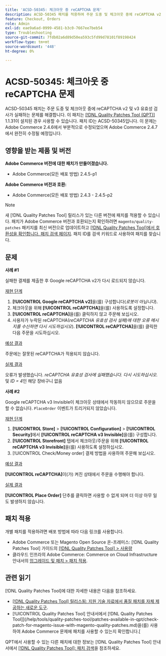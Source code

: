 ```yaml
---
title: 'ACSD-50345: 체크아웃 중 reCAPTCHA 문제'
description: ACSD-50345 패치를 적용하여 주문 도중 및 체크아웃 중에 reCAPTCHA v2 및 v3 유효성 검사가 실패하는 Adobe Commerce 문제를 해결합니다.
feature: Checkout, Orders
role: Admin
exl-id: eae9a6ad-0999-4581-b3c0-7667ee7beb54
type: Troubleshooting
source-git-commit: 7fdb02a6d89d50ea593c5fd99d78101f89198424
workflow-type: tm+mt
source-wordcount: '448'
ht-degree: 0%

---
```


# ACSD-50345: 체크아웃 중 reCAPTCHA 문제

ACSD-50345 패치는 주문 도중 및 체크아웃 중에 reCAPTCHA v2 및 v3 유효성 검사가 실패하는 문제를 해결합니다. 이 패치는 [[!DNL Quality Patches Tool (QPT)]](https://experienceleague.adobe.com/en/docs/commerce-operations/tools/quality-patches-tool/quality-patches-tool-to-self-serve-quality-patches) 1.1.31이 설치된 경우 사용할 수 있습니다. 패치 ID는 ACSD-50345입니다. 이 문제는 Adobe Commerce 2.4.6에서 부분적으로 수정되었으며 Adobe Commerce 2.4.7에서 완전히 수정될 예정입니다.

## 영향을 받는 제품 및 버전

**Adobe Commerce 버전에 대한 패치가 만들어졌습니다.**

* Adobe Commerce(모든 배포 방법) 2.4.5-p1

**Adobe Commerce 버전과 호환:**

* Adobe Commerce(모든 배포 방법) 2.4.3 - 2.4.5-p2

>[!NOTE]
>
>새 [!DNL Quality Patches Tool] 릴리스가 있는 다른 버전에 패치를 적용할 수 있습니다. 패치가 Adobe Commerce 버전과 호환되는지 확인하려면 `magento/quality-patches` 패키지를 최신 버전으로 업데이트하고 [[!DNL Quality Patches Tool]에서 호환성을 확인합니다. 패치 검색 페이지](https://experienceleague.adobe.com/tools/commerce-quality-patches/index.html). 패치 ID를 검색 키워드로 사용하여 패치를 찾습니다.

## 문제

**사례 #1**

실패한 결제를 제출한 후 Google reCAPTCHA v2가 다시 로드되지 않습니다.

<u>재현 단계</u>

1. **[!UICONTROL Google reCAPTCHA v2]**&#x200B;을(를) 구성합니다(*로봇이 아닙니다*).
1. 체크아웃을 위해 **[!UICONTROL reCAPTCHA]**&#x200B;을(를) 사용하도록 설정합니다.
1. **[!UICONTROL reCAPTCHA]**&#x200B;을(를) 클릭하지 않고 주문해 보십시오.
1. 사용자가 누락된 reCAPTCHA(*reCAPTCHA 유효성 검사 실패)에 대한 오류 메시지를 수신하면 다시 시도하십시오*). **[!UICONTROL reCAPTCHA]**&#x200B;을(를) 클릭한 다음 주문을 시도하십시오.

<u>예상 결과</u>

주문에는 잘못된 reCAPTCHA가 적용되지 않습니다.

<u>실제 결과</u>

오류가 발생했습니다. *reCAPTCHA 유효성 검사에 실패했습니다. 다시 시도하십시오.* 및 *ID = 4*&#x200B;인 해당 장바구니 없음

**사례 #2**

Google reCAPTCHA v3 Invisible이 체크아웃 상태에서 작동하지 않으므로 주문을 할 수 없습니다. `PlaceOrder` 이벤트가 트리거되지 않았습니다.

<u>재현 단계</u>

1. **[!UICONTROL Store]** > **[!UICONTROL Configuration]** > **[!UICONTROL Security]**&#x200B;에서 **[!UICONTROL reCAPTCHA v3 Invisible]**&#x200B;을(를) 구성합니다.
1. **[!UICONTROL Storefront]** 탭에서 체크아웃/주문을 위해 **[!UICONTROL reCAPTCHA v3 Invisible]**&#x200B;을(를) 사용하도록 설정하십시오.
1. [!UICONTROL Check/Money order] 결제 방법을 사용하여 주문해 보십시오.

<u>예상 결과</u>

**[!UICONTROL reCAPTCHA]**&#x200B;이(가) 켜진 상태에서 주문을 수행해야 합니다.

<u>실제 결과</u>

**[!UICONTROL Place Order]** 단추를 클릭하면 사용할 수 없게 되며 더 이상 아무 일도 발생하지 않습니다.

## 패치 적용

개별 패치를 적용하려면 배포 방법에 따라 다음 링크를 사용합니다.

* Adobe Commerce 또는 Magento Open Source 온-프레미스: [!DNL Quality Patches Tool] 가이드의 [[!DNL Quality Patches Tool] > 사용량](/help/tools/quality-patches-tool/usage.md)
* 클라우드 인프라의 Adobe Commerce: Commerce on Cloud Infrastructure 안내서의 [업그레이드 및 패치 > 패치 적용](https://experienceleague.adobe.com/docs/commerce-cloud-service/user-guide/develop/upgrade/apply-patches.html).

## 관련 읽기

[!DNL Quality Patches Tool]에 대한 자세한 내용은 다음을 참조하세요.

* [[!DNL Quality Patches Tool] 릴리스됨: 지원 기술 자료에서 품질 패치를 자체 제공하는 새로운 도구](https://experienceleague.adobe.com/en/docs/commerce-operations/tools/quality-patches-tool/quality-patches-tool-to-self-serve-quality-patches).
* [!UICONTROL Quality Patches Tool] 안내서에서  [!DNL Quality Patches Tool]](/help/tools/quality-patches-tool/patches-available-in-qpt/check-patch-for-magento-issue-with-magento-quality-patches.md)을(를) 사용하여 Adobe Commerce 문제에 패치를 사용할 수 있는지 확인합니다.[


QPT에서 사용할 수 있는 다른 패치에 대한 정보는 [!DNL Quality Patches Tool] 안내서에서 [[!DNL Quality Patches Tool]: 패치 검색](https://experienceleague.adobe.com/tools/commerce-quality-patches/index.html)을 참조하세요.
